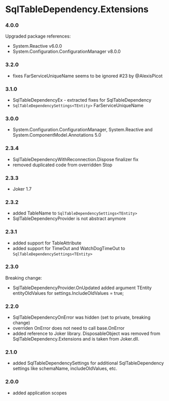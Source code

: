 ﻿# SqlTableDependency.Extensions

### 4.0.0
Upgraded package references:
- System.Reactive v6.0.0
- System.Configuration.ConfigurationManager v8.0.0

### 3.2.0
- fixes FarServiceUniqueName seems to be ignored #23 by @AlexisPicot 

### 3.1.0
- SqlTableDependencyEx - extracted fixes for SqlTableDependency
- `SqlTableDependencySettings<TEntity>` FarServiceUniqueName

### 3.0.0
- System.Configuration.ConfigurationManager, System.Reactive and System.ComponentModel.Annotations 5.0

### 2.3.4
- SqlTableDependencyWithReconnection.Dispose finalizer fix
- removed duplicated code from overridden Stop

### 2.3.3
- Joker 1.7

### 2.3.2
- added TableName to `SqlTableDependencySettings<TEntity>`
- SqlTableDependencyProvider is not abstract anymore

### 2.3.1
- added support for TableAttribute
- added support for TimeOut and WatchDogTimeOut to `SqlTableDependencySettings<TEntity> `

### 2.3.0
Breaking change:
- SqlTableDependencyProvider.OnUpdated added argument TEntity entityOldValues for settings.IncludeOldValues = true;

### 2.2.0
- SqlTableDependencyOnError was hidden (set to private, breaking change)
- overriden OnError does not need to call base.OnError
- added reference to Joker library. DisposableObject was removed from SqlTableDependency.Extensions and is taken from Joker.dll.

### 2.1.0
- added SqlTableDependencySettings for additional SqlTableDependency settings like schemaName, includeOldValues, etc.

### 2.0.0
- added application scopes